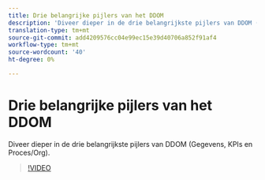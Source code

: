 ```yaml
---
title: Drie belangrijke pijlers van het DDOM
description: 'Diveer dieper in de drie belangrijkste pijlers van DDOM (Gegevens, KPIs en Proces/Org). '
translation-type: tm+mt
source-git-commit: add4209576cc04e99ec15e39d40706a852f91af4
workflow-type: tm+mt
source-wordcount: '40'
ht-degree: 0%

---
```



# Drie belangrijke pijlers van het DDOM

Diveer dieper in de drie belangrijkste pijlers van DDOM (Gegevens, KPIs en Proces/Org).

>[!VIDEO](https://video.tv.adobe.com/v/41692)
